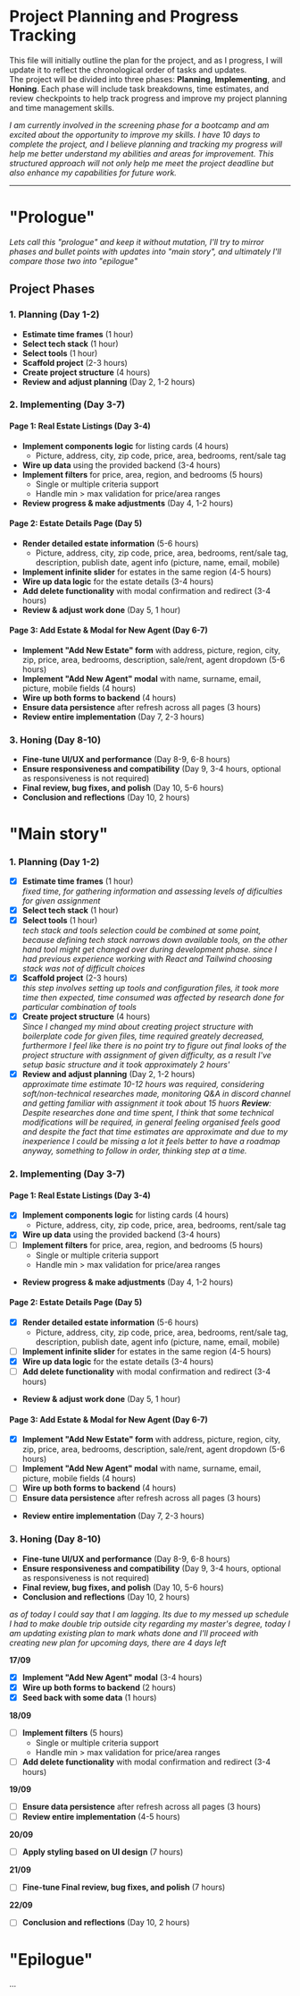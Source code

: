 # Project Planning and Progress Tracking

This file will initially outline the plan for the project, and as I progress, I will update it to reflect the chronological order of tasks and updates.  
The project will be divided into three phases: **Planning**, **Implementing**, and **Honing**. Each phase will include task breakdowns, time estimates, and review checkpoints to help track progress and improve my project planning and time management skills.

_I am currently involved in the screening phase for a bootcamp and am excited about the opportunity to improve my skills. I have 10 days to complete the project, and I believe planning and tracking my progress will help me better understand my abilities and areas for improvement. This structured approach will not only help me meet the project deadline but also enhance my capabilities for future work._

---

# "Prologue"

_Lets call this "prologue" and keep it without mutation, I'll try to mirror phases and bullet points with updates into "main story", and ultimately I'll compare those two into "epilogue"_

## Project Phases

### 1. Planning (Day 1-2)

- **Estimate time frames** (1 hour)
- **Select tech stack** (1 hour)
- **Select tools** (1 hour)
- **Scaffold project** (2-3 hours)
- **Create project structure** (4 hours)
- **Review and adjust planning** (Day 2, 1-2 hours)

### 2. Implementing (Day 3-7)

#### Page 1: Real Estate Listings (Day 3-4)

- **Implement components logic** for listing cards (4 hours)
  - Picture, address, city, zip code, price, area, bedrooms, rent/sale tag
- **Wire up data** using the provided backend (3-4 hours)
- **Implement filters** for price, area, region, and bedrooms (5 hours)
  - Single or multiple criteria support
  - Handle min > max validation for price/area ranges
- **Review progress & make adjustments** (Day 4, 1-2 hours)

#### Page 2: Estate Details Page (Day 5)

- **Render detailed estate information** (5-6 hours)
  - Picture, address, city, zip code, price, area, bedrooms, rent/sale tag, description, publish date, agent info (picture, name, email, mobile)
- **Implement infinite slider** for estates in the same region (4-5 hours)
- **Wire up data logic** for the estate details (3-4 hours)
- **Add delete functionality** with modal confirmation and redirect (3-4 hours)
- **Review & adjust work done** (Day 5, 1 hour)

#### Page 3: Add Estate & Modal for New Agent (Day 6-7)

- **Implement "Add New Estate" form** with address, picture, region, city, zip, price, area, bedrooms, description, sale/rent, agent dropdown (5-6 hours)
- **Implement "Add New Agent" modal** with name, surname, email, picture, mobile fields (4 hours)
- **Wire up both forms to backend** (4 hours)
- **Ensure data persistence** after refresh across all pages (3 hours)
- **Review entire implementation** (Day 7, 2-3 hours)

### 3. Honing (Day 8-10)

- **Fine-tune UI/UX and performance** (Day 8-9, 6-8 hours)
- **Ensure responsiveness and compatibility** (Day 9, 3-4 hours, optional as responsiveness is not required)
- **Final review, bug fixes, and polish** (Day 10, 5-6 hours)
- **Conclusion and reflections** (Day 10, 2 hours)

# "Main story"

### 1. Planning (Day 1-2)

- [x] **Estimate time frames** (1 hour) <br>
      _fixed time, for gathering information and assessing levels of dificulties for given assignment_
- [x] **Select tech stack** (1 hour)
- [x] **Select tools** (1 hour) <br>
      _tech stack and tools selection could be combined at some point, because defining tech stack narrows down available tools, on the other hand tool might get changed over during development phase. since I had previous experience working with React and Tailwind choosing stack was not of difficult choices_
- [x] **Scaffold project** (2-3 hours) <br>
      _this step involves setting up tools and configuration files, it took more time then expected, time consumed was affected by research done for particular combination of tools_
- [x] **Create project structure** (4 hours) <br>
      _Since I changed my mind about creating project structure with boilerplate code for given files, time required greately decreased, furthermore I feel like there is no point try to figure out final looks of the project structure with assignment of given difficulty, as a result I've setup basic structure and it took approximately 2 hours'_
- [x] **Review and adjust planning** (Day 2, 1-2 hours) <br>
      _approximate time estimate 10-12 hours was required, considering soft/non-technical researches made, monitoring Q&A in discord channel and getting familiar with assignment it took about 15 huors_
      _**Review**: Despite researches done and time spent, I think that some technical modifications will be required, in general feeling organised feels good and despite the fact that time estimates are approximate and due to my inexperience I could be missing a lot it feels better to have a roadmap anyway, something to follow in order, thinking step at a time._

### 2. Implementing (Day 3-7)

#### Page 1: Real Estate Listings (Day 3-4)

- [x] **Implement components logic** for listing cards (4 hours)
  - Picture, address, city, zip code, price, area, bedrooms, rent/sale tag
- [x] **Wire up data** using the provided backend (3-4 hours)
- [ ] **Implement filters** for price, area, region, and bedrooms (5 hours)
  - Single or multiple criteria support
  - Handle min > max validation for price/area ranges
- **Review progress & make adjustments** (Day 4, 1-2 hours)

#### Page 2: Estate Details Page (Day 5)

- [x] **Render detailed estate information** (5-6 hours)
  - Picture, address, city, zip code, price, area, bedrooms, rent/sale tag, description, publish date, agent info (picture, name, email, mobile)
- [ ] **Implement infinite slider** for estates in the same region (4-5 hours)
- [x] **Wire up data logic** for the estate details (3-4 hours)
- [ ] **Add delete functionality** with modal confirmation and redirect (3-4 hours)
- **Review & adjust work done** (Day 5, 1 hour)

#### Page 3: Add Estate & Modal for New Agent (Day 6-7)

- [x] **Implement "Add New Estate" form** with address, picture, region, city, zip, price, area, bedrooms, description, sale/rent, agent dropdown (5-6 hours)
- [ ] **Implement "Add New Agent" modal** with name, surname, email, picture, mobile fields (4 hours)
- [ ] **Wire up both forms to backend** (4 hours)
- [ ] **Ensure data persistence** after refresh across all pages (3 hours)
- **Review entire implementation** (Day 7, 2-3 hours)

### 3. Honing (Day 8-10)

- **Fine-tune UI/UX and performance** (Day 8-9, 6-8 hours)
- **Ensure responsiveness and compatibility** (Day 9, 3-4 hours, optional as responsiveness is not required)
- **Final review, bug fixes, and polish** (Day 10, 5-6 hours)
- **Conclusion and reflections** (Day 10, 2 hours)

_as of today I could say that I am lagging. Its due to my messed up schedule I had to make double trip outside city regarding my master's degree, today I am updating existing plan to mark whats done and I'll proceed with creating new plan for upcoming days, there are 4 days left_

**17/09**

- [x] **Implement "Add New Agent" modal** (3-4 hours)
- [x] **Wire up both forms to backend** (2 hours)
- [x] **Seed back with some data** (1 hours)

**18/09**

- [ ] **Implement filters** (5 hours)
  - Single or multiple criteria support
  - Handle min > max validation for price/area ranges
- [ ] **Add delete functionality** with modal confirmation and redirect (3-4 hours)

**19/09**

- [ ] **Ensure data persistence** after refresh across all pages (3 hours)
- [ ] **Review entire implementation** (4-5 hours)

**20/09**

- [ ] **Apply styling based on UI design** (7 hours)

**21/09**

- [ ] **Fine-tune Final review, bug fixes, and polish** (7 hours)

**22/09**

- [ ] **Conclusion and reflections** (Day 10, 2 hours)

# "Epilogue"

...
